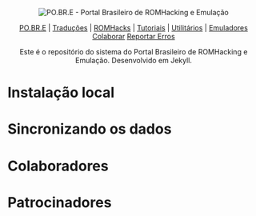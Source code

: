 <p align="center"><img alt="PO.BR.E - Portal Brasileiro de ROMHacking e Emulação" src="https://github.com/romhackersbr/romhackersbr.github.io/blob/main/assets/svg/logo.svg"></p>
<p align="center">
    <a href="https://romhackers.org/">PO.BR.E</a> |
    <a href="https://romhackers.org/traducoes">Traduções</a> |
    <a href="https://romhackers.org/romhacks">ROMHacks</a> |
    <a href="https://romhackers.org/tutoriais">Tutoriais</a> |
    <a href="https://romhackers.org/utilitarios">Utilitários</a> |
    <a href="https://romhackers.org/emuladores">Emuladores</a>
    <br />
    <a href="https://romhackers.org/colaborando">Colaborar</a>
    <a href="https://romhackers.org/https://github.com/romhackersbr/romhackersbr.github.io/issues">Reportar Erros</a>
</p>
<p align="center">
Este é o repositório do sistema do Portal Brasileiro de ROMHacking e Emulação. Desenvolvido em Jekyll.
</p>

# Instalação local

# Sincronizando os dados

# Colaboradores

# Patrocinadores

